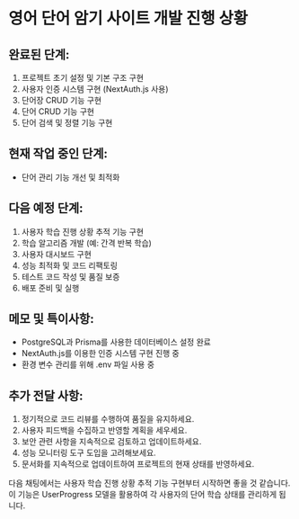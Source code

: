 # 영어 단어 암기 사이트 개발 진행 상황

## 완료된 단계:
1. 프로젝트 초기 설정 및 기본 구조 구현
2. 사용자 인증 시스템 구현 (NextAuth.js 사용)
3. 단어장 CRUD 기능 구현
4. 단어 CRUD 기능 구현
5. 단어 검색 및 정렬 기능 구현

## 현재 작업 중인 단계:
- 단어 관리 기능 개선 및 최적화

## 다음 예정 단계:
1. 사용자 학습 진행 상황 추적 기능 구현
2. 학습 알고리즘 개발 (예: 간격 반복 학습)
3. 사용자 대시보드 구현
4. 성능 최적화 및 코드 리팩토링
5. 테스트 코드 작성 및 품질 보증
6. 배포 준비 및 실행

## 메모 및 특이사항:
- PostgreSQL과 Prisma를 사용한 데이터베이스 설정 완료
- NextAuth.js를 이용한 인증 시스템 구현 진행 중
- 환경 변수 관리를 위해 .env 파일 사용 중

## 추가 전달 사항:
1. 정기적으로 코드 리뷰를 수행하여 품질을 유지하세요.
2. 사용자 피드백을 수집하고 반영할 계획을 세우세요.
3. 보안 관련 사항을 지속적으로 검토하고 업데이트하세요.
4. 성능 모니터링 도구 도입을 고려해보세요.
5. 문서화를 지속적으로 업데이트하여 프로젝트의 현재 상태를 반영하세요.

다음 채팅에서는 사용자 학습 진행 상황 추적 기능 구현부터 시작하면 좋을 것 같습니다. 이 기능은 UserProgress 모델을 활용하여 각 사용자의 단어 학습 상태를 관리하게 됩니다.